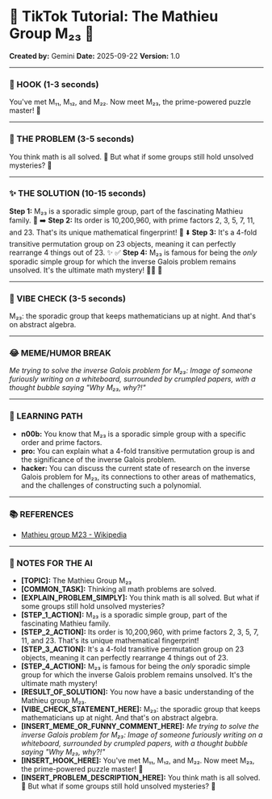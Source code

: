 
# 🎵 TikTok Tutorial: The Mathieu Group M₂₃ 🎵

**Created by:** Gemini
**Date:** 2025-09-22
**Version:** 1.0

---

### 🤩 HOOK (1-3 seconds)

You've met M₁₁, M₁₂, and M₂₂. Now meet M₂₃, the prime-powered puzzle master! 🤯

---

### 🤔 THE PROBLEM (3-5 seconds)

You think math is all solved. 🧐 But what if some groups still hold unsolved mysteries? 🤫

---

### ✨ THE SOLUTION (10-15 seconds)

**Step 1:** M₂₃ is a sporadic simple group, part of the fascinating Mathieu family. 🔢 ➡️
**Step 2:** Its order is 10,200,960, with prime factors 2, 3, 5, 7, 11, and 23. That's its unique mathematical fingerprint! 🧬 ⬇️
**Step 3:** It's a 4-fold transitive permutation group on 23 objects, meaning it can perfectly rearrange 4 things out of 23. ✨ ✅
**Step 4:** M₂₃ is famous for being the *only* sporadic simple group for which the inverse Galois problem remains unsolved. It's the ultimate math mystery! 🕵️‍♀️ 🎉

---

### 💅 VIBE CHECK (3-5 seconds)

M₂₃: the sporadic group that keeps mathematicians up at night. And that's on abstract algebra.

---

### 😂 MEME/HUMOR BREAK

*Me trying to solve the inverse Galois problem for M₂₃:*
*Image of someone furiously writing on a whiteboard, surrounded by crumpled papers, with a thought bubble saying "Why M₂₃, why?!"*

---

### 🧠 LEARNING PATH

*   **n00b:** You know that M₂₃ is a sporadic simple group with a specific order and prime factors.
*   **pro:** You can explain what a 4-fold transitive permutation group is and the significance of the inverse Galois problem.
*   **hacker:** You can discuss the current state of research on the inverse Galois problem for M₂₃, its connections to other areas of mathematics, and the challenges of constructing such a polynomial.

---

### 📚 REFERENCES

*   [Mathieu group M23 - Wikipedia](https://en.wikipedia.org/wiki/Mathieu_group_M23)

---

### 📝 NOTES FOR THE AI

*   **[TOPIC]:** The Mathieu Group M₂₃
*   **[COMMON_TASK]:** Thinking all math problems are solved.
*   **[EXPLAIN_PROBLEM_SIMPLY]:** You think math is all solved. But what if some groups still hold unsolved mysteries?
*   **[STEP_1_ACTION]:** M₂₃ is a sporadic simple group, part of the fascinating Mathieu family.
*   **[STEP_2_ACTION]:** Its order is 10,200,960, with prime factors 2, 3, 5, 7, 11, and 23. That's its unique mathematical fingerprint!
*   **[STEP_3_ACTION]:** It's a 4-fold transitive permutation group on 23 objects, meaning it can perfectly rearrange 4 things out of 23.
*   **[STEP_4_ACTION]:** M₂₃ is famous for being the *only* sporadic simple group for which the inverse Galois problem remains unsolved. It's the ultimate math mystery!
*   **[RESULT_OF_SOLUTION]:** You now have a basic understanding of the Mathieu group M₂₃.
*   **[VIBE_CHECK_STATEMENT_HERE]:** M₂₃: the sporadic group that keeps mathematicians up at night. And that's on abstract algebra.
*   **[INSERT_MEME_OR_FUNNY_COMMENT_HERE]:** *Me trying to solve the inverse Galois problem for M₂₃:*
*Image of someone furiously writing on a whiteboard, surrounded by crumpled papers, with a thought bubble saying "Why M₂₃, why?!"*
*   **[INSERT_HOOK_HERE]:** You've met M₁₁, M₁₂, and M₂₂. Now meet M₂₃, the prime-powered puzzle master! 🤯
*   **[INSERT_PROBLEM_DESCRIPTION_HERE]:** You think math is all solved. 🧐 But what if some groups still hold unsolved mysteries? 🤫
